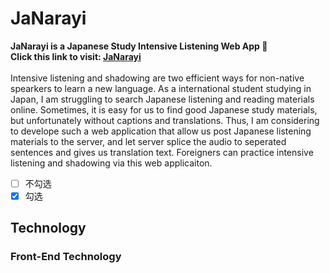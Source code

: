 # JaNarayi
**JaNarayi is a Japanese Study Intensive Listening Web App :blue_book:** <br>
**Click this link to visit: [JaNarayi](https://janarayi.herokuapp.com/)**  <br><br>
Intensive listening and shadowing are two efficient ways for non-native spearkers to learn a new language.
As a international student studying in Japan, I am struggling to search Japanese listening and reading materials online. Sometimes, it is easy for us to find good Japanese study materials, but unfortunately without captions and translations. Thus, I am considering to develope such a web application that allow us post Japanese listening materials to the server, and let server splice the audio to seperated sentences and gives us translation text. Foreigners can practice intensive listening and shadowing via this web applicaiton. 
- [ ] 不勾选
- [x] 勾选

## Technology
### Front-End Technology
